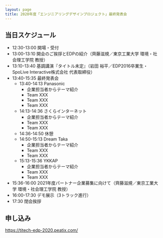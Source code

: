 ```yaml
---
layout: page
title: 2020年度「エンジニアリングデザインプロジェクト」最終発表会
---
```


## 当日スケジュール

* 12:30-13:00 開場・受付
* 13:00-13:10 開会のご挨拶とEDPの紹介（齊藤滋規／東京工業大学 環境・社会理工学院 教授）
* 13:10-13:40 基調講演『タイトル未定』（岩田 裕平／EDP2016卒業生・SpoLive Interactive株式会社 代表取締役）
* 13:40-15:35 最終発表会
  * 13:40-14:13 Panasonic
    * 企業担当者からテーマ紹介
    * Team XXX
    * Team XXX
    * Team XXX
  * 14:13-14:36 さくらインターネット
    * 企業担当者からテーマ紹介
    * Team XXX
    * Team XXX
  * 14:36-14:50 休憩
  * 14:50-15:13 Dream Taka
    * 企業担当者からテーマ紹介
    * Team XXX
    * Team XXX
  * 15:13-15:36 YKKAP
    * 企業担当者からテーマ紹介
    * Team XXX
    * Team XXX
* 15:36-16:00 2021年度パートナー企業募集に向けて（齊藤滋規／東京工業大学 環境・社会理工学院 教授）
* 16:00-17:30 デモ展示（3トラック進行）
* 17:30 閉会挨拶

## 申し込み

<https://titech-edp-2020.peatix.com/>


